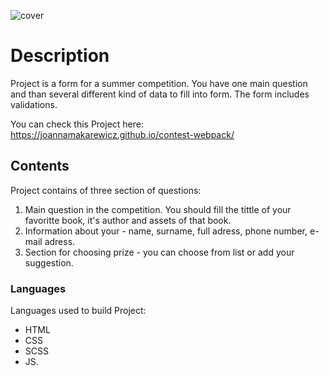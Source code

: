 ![cover](https://joannamakarewicz.github.io/contest-webpack/konkurs.jpg)

# Description

Project is a form for a summer competition. You have one main question and than several different kind of data to fill into form. The form includes validations.

You can check this Project here: https://joannamakarewicz.github.io/contest-webpack/

## Contents

Project contains of three section of questions:

1. Main question in the competition. You should fill the tittle of your favoritte book, it's author and assets of that book.
2. Information about your - name, surname, full adress, phone number, e-mail adress.
3. Section for choosing prize - you can choose from list or add your suggestion.

### Languages

Languages used to build Project: 
- HTML 
- CSS 
- SCSS 
- JS.
